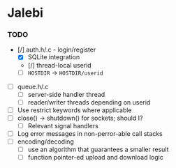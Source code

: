 # Jalebi

### TODO

- [/] auth.h/.c - login/register
    - [x] SQLite integration
    - [/] thread-local userid
    - [ ] `HOSTDIR` -> `HOSTDIR/userid`
- [ ] queue.h/.c
    - [ ] server-side handler thread
    - [ ] reader/writer threads depending on userid
- [ ] Use restrict keywords where applicable
- [ ] close() -> shutdown() for sockets; should I?
    - [ ] Relevant signal handlers
- [ ] Log error messages in non-perror-able call stacks
- [ ] encoding/decoding
    - [ ] use an algorithm that guarantees a smaller result
    - [ ] function pointer-ed upload and download logic
